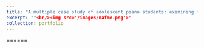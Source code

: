 ```yaml
---
title: "A multiple case study of adolescent piano students: examining motivation through the lens of Interest Development"
excerpt: ""<br/><img src='/images/nafme.png'>"
collection: portfolio
---
```

 
======
 

